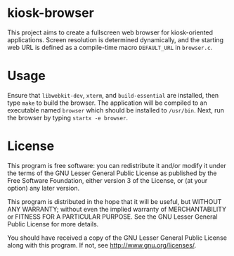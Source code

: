 # kiosk-browser

This project aims to create a fullscreen web browser for kiosk-oriented
applications. Screen resolution is determined dynamically, and the starting web
URL is defined as a compile-time macro `DEFAULT_URL` in `browser.c`.

# Usage

Ensure that `libwebkit-dev`, `xterm`, and `build-essential` are installed, then
type `make` to build the browser. The application will be compiled to an
executable named `browser` which should be installed to `/usr/bin`. Next, run
the browser by typing `startx -e browser`.

# License

This program is free software: you can redistribute it and/or modify it under
the terms of the GNU Lesser General Public License as published by the Free
Software Foundation, either version 3 of the License, or (at your option) any
later version.

This program is distributed in the hope that it will be useful, but WITHOUT ANY
WARRANTY; without even the implied warranty of MERCHANTABILITY or FITNESS FOR A
PARTICULAR PURPOSE. See the GNU Lesser General Public License for more details.

You should have received a copy of the GNU Lesser General Public License along
with this program. If not, see <http://www.gnu.org/licenses/>.
